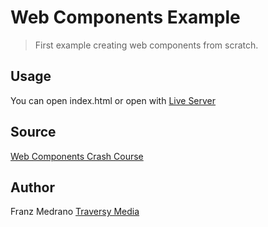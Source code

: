 # Web Components Example

> First example creating web components from scratch.

## Usage

You can open index.html or open with [Live Server](https://marketplace.visualstudio.com/items?itemName=ritwickdey.LiveServer)

## Source

[Web Components Crash Course](https://www.youtube.com/watch?v=PCWaFLy3VUo)

## Author

Franz Medrano
[Traversy Media](http://www.traversymedia.com)
